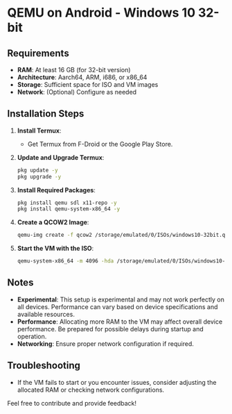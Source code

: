 
# QEMU on Android - Windows 10 32-bit

## Requirements
- **RAM**: At least 16 GB (for 32-bit version)
- **Architecture**: Aarch64, ARM, i686, or x86_64
- **Storage**: Sufficient space for ISO and VM images
- **Network**: (Optional) Configure as needed

## Installation Steps

1. **Install Termux**:
   - Get Termux from F-Droid or the Google Play Store.
   
2. **Update and Upgrade Termux**:
   ```bash
   pkg update -y
   pkg upgrade -y
   ```

3. **Install Required Packages**:
   ```bash
   pkg install qemu sdl x11-repo -y
   pkg install qemu-system-x86_64 -y
   ```

4. **Create a QCOW2 Image**:
   ```bash
   qemu-img create -f qcow2 /storage/emulated/0/ISOs/windows10-32bit.qcow2 16G
   ```

5. **Start the VM with the ISO**:
   ```bash
   qemu-system-x86_64 -m 4096 -hda /storage/emulated/0/ISOs/windows10-32bit.qcow2 -cdrom /storage/emulated/0/ISOs/Win10_32bit.iso -boot d -display vnc=:0 -net nic -net user
   ```

## Notes
- **Experimental**: This setup is experimental and may not work perfectly on all devices. Performance can vary based on device specifications and available resources.
- **Performance**: Allocating more RAM to the VM may affect overall device performance. Be prepared for possible delays during startup and operation.
- **Networking**: Ensure proper network configuration if required.

## Troubleshooting
- If the VM fails to start or you encounter issues, consider adjusting the allocated RAM or checking network configurations.

Feel free to contribute and provide feedback!

